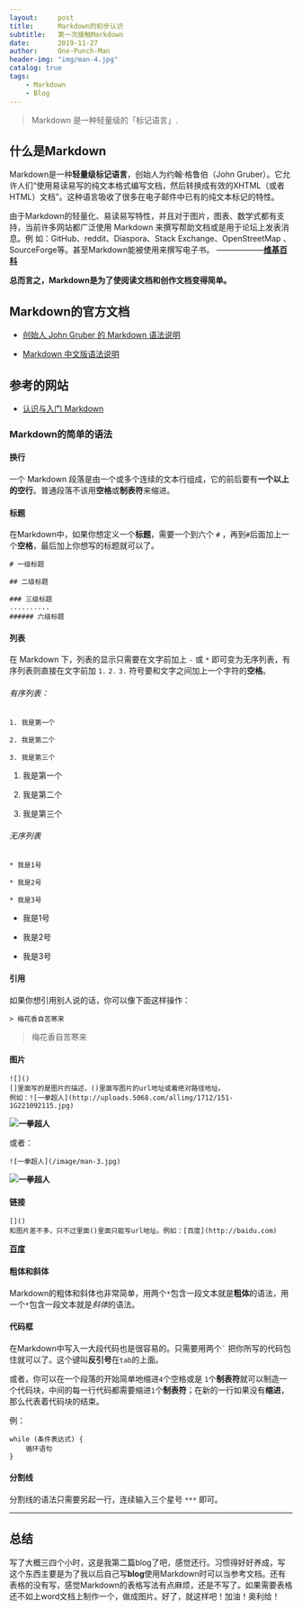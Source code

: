 ```yaml
---
layout:     post
title:      Markdown的初步认识
subtitle:   第一次接触Markdown
date:       2019-11-27
author:     One-Punch-Man
header-img: "img/man-4.jpg"
catalog: true
tags:
    - Markdown
    - Blog
---
```

> Markdown 是一种轻量级的「标记语言」.

## 什么是Markdown

Markdown是一种**轻量级标记语言**，创始人为约翰·格鲁伯（John Gruber）。它允许人们“使用易读易写的纯文本格式编写文档，然后转换成有效的XHTML（或者
HTML）文档”。这种语言吸收了很多在电子邮件中已有的纯文本标记的特性。     
       
由于Markdown的轻量化、易读易写特性，并且对于图片，图表、数学式都有支持，当前许多网站都广泛使用 Markdown 来撰写帮助文档或是用于论坛上发表消息。例
如：GitHub、reddit、Diaspora、Stack Exchange、OpenStreetMap 、SourceForge等。甚至Markdown能被使用来撰写电子书。 ——————**[维基百科](https://zh.wikipedia.org/wiki/Markdown)**

**总而言之，Markdown是为了使阅读文档和创作文档变得简单。**

## Markdown的官方文档

* [创始人 John Gruber 的 Markdown 语法说明](https://daringfireball.net/projects/markdown/syntax)      

* [Markdown 中文版语法说明](https://markdown-zh.readthedocs.io/en/latest/)

## 参考的网站

* [认识与入门 Markdown](https://sspai.com/post/25137)

### Markdown的简单的语法

#### 换行

一个 Markdown 段落是由一个或多个连续的文本行组成，它的前后要有**一个以上的空行**。普通段落不该用**空格**或**制表符**来缩进。

#### 标题
在Markdown中，如果你想定义一个**标题**，需要一个到六个 `#` ，再到`#`后面加上一个**空格**，最后加上你想写的标题就可以了。

    # 一级标题

    ## 二级标题 
    
    ### 三级标题
    ..........
    ###### 六级标题    
    
#### 列表

在 Markdown 下，列表的显示只需要在文字前加上 `-` 或 `*` 即可变为无序列表，有序列表则直接在文字前加 `1.` `2.` `3.` 符号要和文字之间加上一个字符的**空格**。

###### 有序列表：

    1. 我是第一个
    
    2. 我是第二个
    
    3. 我是第三个

1. 我是第一个

2. 我是第二个

3. 我是第三个
    
###### 无序列表
    * 我是1号
    
    * 我是2号
    
    * 我是3号
* 我是1号

* 我是2号

* 我是3号

#### 引用

如果你想引用别人说的话，你可以像下面这样操作：

    > 梅花香自苦寒来
 
> 梅花香自苦寒来

#### 图片

    ![]()
    []里面写的是图片的描述，()里面写图片的url地址或着绝对路径地址。
    例如：![一拳超人](http://uploads.5068.com/allimg/1712/151-1G221092115.jpg)
    
    
**![一拳超人](http://uploads.5068.com/allimg/1712/151-1G221092115.jpg)**


或者：

    ![一拳超人](/image/man-3.jpg)


**![一拳超人](/image/man-3.jpg)**

#### 链接

    []()
    和图片差不多，只不过里面()里面只能写url地址。例如：[百度](http://baidu.com)

**[百度](http://baidu.com)**

#### 粗体和斜体

Markdown的粗体和斜体也非常简单，用两个`*`包含一段文本就是**粗体**的语法，用一个`*`包含一段文本就是*斜体*的语法。

#### 代码框

在Markdown中写入一大段代码也是很容易的。只需要用两个`` ` `` 把你所写的代码包住就可以了。这个键叫**反引号**在`tab`的上面。

或者，你可以在一个段落的开始简单地缩进`4`个空格或是 `1`个**制表符**就可以制造一个代码块，中间的每一行代码都需要缩进`1`个**制表符**；在新的一行如果没有**缩进**，那么代表着代码块的结束。

例：

    while (条件表达式) {   
        循环语句   
    }

#### 分割线

分割线的语法只需要另起一行，连续输入三个星号 `***` 即可。

***

## 总结

写了大概三四个小时，这是我第二篇blog了吧，感觉还行。习惯得好好养成，写这个东西主要是为了我以后自己写**blog**使用Markdown时可以当参考文档。还有表格的没有写，感觉Markdown的表格写法有点麻烦，还是不写了。如果需要表格还不如上word文档上制作一个，做成图片。好了，就这样吧！加油！奥利给！
